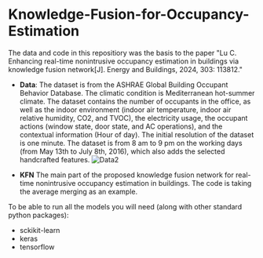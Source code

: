 # Knowledge-Fusion-for-Occupancy-Estimation
The data and code in this repositiory was the basis to the paper "Lu C. Enhancing real-time nonintrusive occupancy estimation in buildings via knowledge fusion network[J]. Energy and Buildings, 2024, 303: 113812."

* **Data**:
  The dataset is from the ASHRAE Global Building Occupant Behavior Database. The climatic condition is Mediterranean hot-summer climate. The dataset contains the number of occupants in the office, as well as the indoor environment (indoor air temperature, indoor air relative humidity, CO2, and TVOC), the electricity usage, the occupant actions (window state, door state, and AC operations), and the contextual information (Hour of day). The initial resolution of the dataset is one minute. The dataset is from 8 am to 9 pm on the working days (from May 13th to July 8th, 2016), which also adds the selected handcrafted features.
![Data2](https://github.com/user-attachments/assets/d8c99538-c7f9-4012-99e8-1ec050d603b7)

* **KFN**
  The main part of the proposed knowledge fusion network for real-time nonintrusive occupancy estimation in buildings. The code is taking the average merging as an example.

To be able to run all the models you will need (along with other standard python packages):
  * sckikit-learn
  * keras
  * tensorflow
